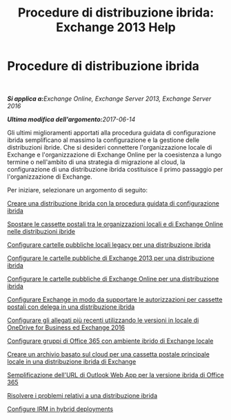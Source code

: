﻿---
title: 'Procedure di distribuzione ibrida: Exchange 2013 Help'
TOCTitle: Procedure di distribuzione ibrida
ms:assetid: cbbe558d-1ae2-49ed-bd97-2013349fef35
ms:mtpsurl: https://technet.microsoft.com/it-it/library/JJ200788(v=EXCHG.150)
ms:contentKeyID: 50482153
ms.date: 05/23/2018
mtps_version: v=EXCHG.150
ms.translationtype: MT
---

# Procedure di distribuzione ibrida

 

_<strong>Si applica a:</strong>Exchange Online, Exchange Server 2013, Exchange Server 2016_

_<strong>Ultima modifica dell'argomento:</strong>2017-06-14_

Gli ultimi miglioramenti apportati alla procedura guidata di configurazione ibrida semplificano al massimo la configurazione e la gestione delle distribuzioni ibride. Che si desideri connettere l'organizzazione locale di Exchange e l'organizzazione di Exchange Online per la coesistenza a lungo termine o nell'ambito di una strategia di migrazione al cloud, la configurazione di una distribuzione ibrida costituisce il primo passaggio per l'organizzazione di Exchange.

Per iniziare, selezionare un argomento di seguito:

[Creare una distribuzione ibrida con la procedura guidata di configurazione ibrida](create-a-hybrid-deployment-with-the-hybrid-configuration-wizard-exchange-2013-help.md)

[Spostare le cassette postali tra le organizzazioni locali e di Exchange Online nelle distribuzioni ibride](move-mailboxes-between-on-premises-and-exchange-online-organizations-in-hybrid-deployments-exchange-2013-help.md)

[Configurare cartelle pubbliche locali legacy per una distribuzione ibrida](configure-legacy-on-premises-public-folders-for-a-hybrid-deployment-exchange-2013-help.md)

[Configurare le cartelle pubbliche di Exchange 2013 per una distribuzione ibrida](configure-exchange-2013-public-folders-for-a-hybrid-deployment-exchange-2013-help.md)

[Configurare le cartelle pubbliche di Exchange Online per una distribuzione ibrida](https://docs.microsoft.com/it-it/exchange/collaboration-exo/public-folders/set-up-exo-hybrid-public-folders)

[Configurare Exchange in modo da supportare le autorizzazioni per cassette postali con delega in una distribuzione ibrida](configure-exchange-to-support-delegated-mailbox-permissions-in-a-hybrid-deployment-exchange-2013-help.md)

[Configurare gli allegati più recenti utilizzando le versioni in locale di OneDrive for Business ed Exchange 2016](configure-document-collaboration-with-onedrive-for-business-and-exchange-2016-on-premises-exchange-2013-help.md)

[Configurare gruppi di Office 365 con ambiente ibrido di Exchange locale](configure-office-365-groups-with-on-premises-exchange-hybrid-exchange-2013-help.md)

[Creare un archivio basato sul cloud per una cassetta postale principale locale in una distribuzione ibrida di Exchange](create-a-cloud-based-archive-for-an-on-premises-primary-mailbox-in-an-exchange-hybrid-deployment-exchange-online-help.md)

[Semplificazione dell'URL di Outlook Web App per la versione ibrida di Office 365](simplify-the-outlook-web-app-url-for-office-365-hybrid-exchange-2013-help.md)

[Risolvere i problemi relativi a una distribuzione ibrida](troubleshoot-a-hybrid-deployment-exchange-2013-help.md)

[Configure IRM in hybrid deployments](irm-in-exchange-hybrid-deployments-exchange-2013-help.md)

